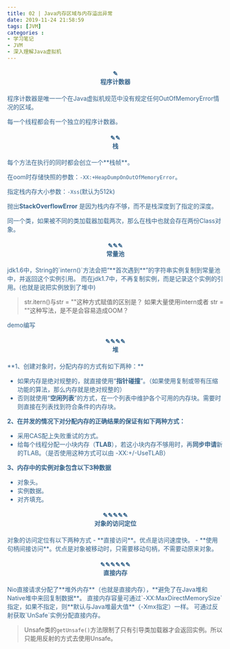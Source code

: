 ```yaml
---
title: 02 | Java内存区域与内存溢出异常
date: 2019-11-24 21:58:59
tags: [JVM]
categories :
- 学习笔记
- JVM
- 深入理解Java虚拟机
---
```


<center> <h4><font color = "#36648B">✎</br>程序计数器</center>
程序计数器是唯一一个在Java虚拟机规范中没有规定任何OutOfMemoryError情况的区域。

每一个线程都会有一个独立的程序计数器。

<center> <h4><font color = "#36648B">✎✎</br>栈</center>
每个方法在执行的同时都会创立一个**栈帧**。

在oom时存储快照的参数：`-XX:+HeapDumpOnOutOfMemoryError`。

指定栈内存大小参数：`-Xss`(默认为512k)

抛出**StackOverflowError** 是因为栈内存不够，而不是栈深度到了指定的深度。

同一个类，如果被不同的类加载器加载两次，那么在栈中也就会存在两份Class对象。

<center> <h4><font color = "#36648B">✎✎✎</br>常量池</center>
jdk1.6中，String的`intern()`方法会把“**首次遇到**”的字符串实例复制到常量池中，并返回这个实例引用。
而在jdk1.7中，不再复制实例，而是记录这个实例的引用。(也就是说把实例放到了堆中)

> str.itern()与str = ""这种方式赋值的区别是？
> 如果大量使用intern或者 str = ""这种写法，是不是会容易造成OOM？

demo编写

<center> <h4><font color = "#36648B">✎✎✎✎</br>堆</center>
**1、创建对象时，分配内存的方式有如下两种：**

- 如果内存是绝对规整的，就直接使用“**指针碰撞**”。（如果使用复制或带有压缩功能的算法，那么内存就是绝对规整的）
- 否则就使用“**空闲列表**”的方式，在一个列表中维护各个可用的内存块。需要时则直接在列表找到符合条件的内存块。

**2、在并发的情况下对分配内存的正确结果的保证有如下两种方式：**

-  采用CAS配上失败重试的方式。
- 给每个线程分配一小块内存（**TLAB**），若这小块内存不够用时，再**同步申请**新的TLAB。（是否使用这种方式可以由 -XX:+/-UseTLAB）

**3、内存中的实例对象包含以下3种数据**

- 对象头。
- 实例数据。
- 对齐填充。


<center> <h4><font color = "#36648B">✎✎✎✎✎</br>对象的访问定位</center>
对象的访问定位有以下两种方式
- **直接访问**。优点是访问速度快。
- **使用句柄间接访问**。优点是对象被移动时，只需要移动句柄，不需要动原来对象。


<center> <h4><font color = "#36648B">✎✎✎✎✎✎</br>直接内存</center>
Nio直接请求分配了**堆外内存**（也就是直接内存），**避免了在Java堆和Native堆中来回复制数据**。
直接内存容量可通过`-XX:MaxDirectMemorySize`指定，如果不指定，则**默认与Java堆最大值**（-Xmx指定）一样。
可通过反射获取`UnSafe`实例分配直接内存。

> Unsafe类的`getUnsafe()`方法限制了只有引导类加载器才会返回实例。所以只能用反射的方式去使用Unsafe。